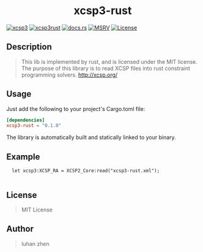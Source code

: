 
<h1 > <div style="text-align: center;"><b>xcsp3-rust </b></div>  </h1>

[//]: # ([![Crate]&#40;https://img.shields.io/crates/v/quick-xml.svg&#41;]&#40;https://crates.io/crates/quick-xml&#41;)

[![xcsp3](https://img.shields.io/badge/xcsp3-red)](http://xcsp.org)
[![xcsp3rust](https://img.shields.io/badge/xcsp3_rust-8A2BE2)](https://github.com/luhanzhen/xcsp3-rust)
[![docs.rs](https://docs.rs/xcsp3-rust/badge.svg)](https://docs.rs/xcsp3-rust)
[![MSRV](https://img.shields.io/badge/rustc-1.70.0-90c541.svg)](https://blog.rust-lang.org/2023/06/01/Rust-1.70.0.html)
[![License](https://img.shields.io/badge/License-_MIT-blue)](https://github.com/luhanzhen/xcsp3-rust/LICENSE)


## Description
> This lib is implemented by rust, and is licensed under the MIT license. The purpose of this library is to read XCSP files into rust constraint programming solvers.
http://xcsp.org/
> 
## Usage

Just add the following to your project's Cargo.toml file:

```toml
[dependencies]
xcsp3-rust = "0.1.0"
```

The library is automatically built and statically linked to your binary.

## Example

```rust,no_run
  let xcsp3:XCSP_RA = XCSP2_Core:read("xcsp3-rust.xml");
    
```


## License
> MIT License

## Author
> luhan zhen




